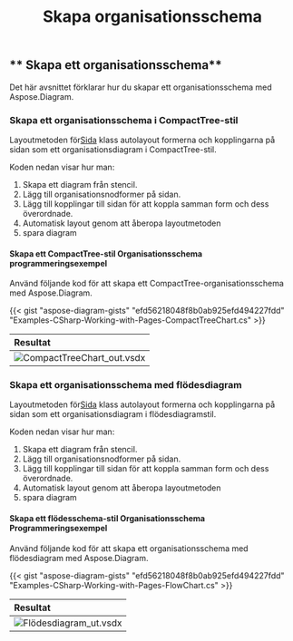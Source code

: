 ﻿---
title: Skapa organisationsschema
type: docs
weight: 100
url: /sv/net/create-organization-chart/
description: Det här avsnittet förklarar hur du skapar ett organisationsschema med Aspose.Diagram.
---
## ** Skapa ett organisationsschema**
Det här avsnittet förklarar hur du skapar ett organisationsschema med Aspose.Diagram.
### **Skapa ett organisationsschema i CompactTree-stil**
 Layoutmetoden för[Sida](http://www.aspose.com/api/net/diagram/aspose.diagram/page) klass autolayout formerna och kopplingarna på sidan som ett organisationsdiagram i CompactTree-stil.

Koden nedan visar hur man:

1. Skapa ett diagram från stencil.
1. Lägg till organisationsnodformer på sidan.
1. Lägg till kopplingar till sidan för att koppla samman form och dess överordnade.
1. Automatisk layout genom att åberopa layoutmetoden
1. spara diagram
#### **Skapa ett CompactTree-stil Organisationsschema programmeringsexempel**
Använd följande kod för att skapa ett CompactTree-organisationsschema med Aspose.Diagram.

{{< gist "aspose-diagram-gists" "efd56218048f8b0ab925efd494227fdd" "Examples-CSharp-Working-with-Pages-CompactTreeChart.cs" >}}

|**Resultat**|
|:- |
|![CompactTreeChart_out.vsdx](CompactTreeChart.png)|

### **Skapa ett organisationsschema med flödesdiagram**
 Layoutmetoden för[Sida](http://www.aspose.com/api/net/diagram/aspose.diagram/page) klass autolayout formerna och kopplingarna på sidan som ett organisationsdiagram i flödesdiagramstil.

Koden nedan visar hur man:

1. Skapa ett diagram från stencil.
1. Lägg till organisationsnodformer på sidan.
1. Lägg till kopplingar till sidan för att koppla samman form och dess överordnade.
1. Automatisk layout genom att åberopa layoutmetoden
1. spara diagram
#### **Skapa ett flödesschema-stil Organisationsschema Programmeringsexempel**
Använd följande kod för att skapa ett organisationsschema med flödesdiagram med Aspose.Diagram.

{{< gist "aspose-diagram-gists" "efd56218048f8b0ab925efd494227fdd" "Examples-CSharp-Working-with-Pages-FlowChart.cs" >}}

|**Resultat**|
|:- |
|![Flödesdiagram_ut.vsdx](FlowChart.png)|
